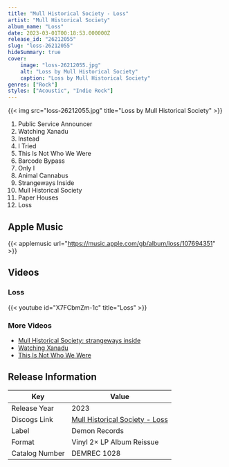 ```yaml
---
title: "Mull Historical Society - Loss"
artist: "Mull Historical Society"
album_name: "Loss"
date: 2023-03-01T00:18:53.000000Z
release_id: "26212055"
slug: "loss-26212055"
hideSummary: true
cover:
    image: "loss-26212055.jpg"
    alt: "Loss by Mull Historical Society"
    caption: "Loss by Mull Historical Society"
genres: ["Rock"]
styles: ["Acoustic", "Indie Rock"]
---
```


{{< img src="loss-26212055.jpg" title="Loss by Mull Historical Society" >}}

<!-- section break -->

1. Public Service Announcer
2. Watching Xanadu
3. Instead
4. I Tried
5. This Is Not Who We Were
6. Barcode Bypass
7. Only I
8. Animal Cannabus
9. Strangeways Inside
10. Mull Historical Society
11. Paper Houses
12. Loss

<!-- section break -->




## Apple Music
{{< applemusic url="https://music.apple.com/gb/album/loss/107694351" >}}





## Videos
### Loss
{{< youtube id="X7FCbmZm-1c" title="Loss" >}}<br>

### More Videos

- [Mull Historical Society: strangeways inside](https://www.youtube.com/watch?v=wKsgrxywZ9Q)
- [Watching Xanadu](https://www.youtube.com/watch?v=mvccQGUpXYM)
- [This Is Not Who We Were](https://www.youtube.com/watch?v=ZB7W0Ii6Uzo)


## Release Information
|  Key           | Value                                                |
| ---------------| ---------------------------------------------------- |
| Release Year   | 2023                                   |
| Discogs Link   | [Mull Historical Society - Loss](https://www.discogs.com/release/26212055-Mull-Historical-Society-Loss) |
| Label          | Demon Records |
| Format         | Vinyl 2× LP Album Reissue |
| Catalog Number | DEMREC 1028 |
